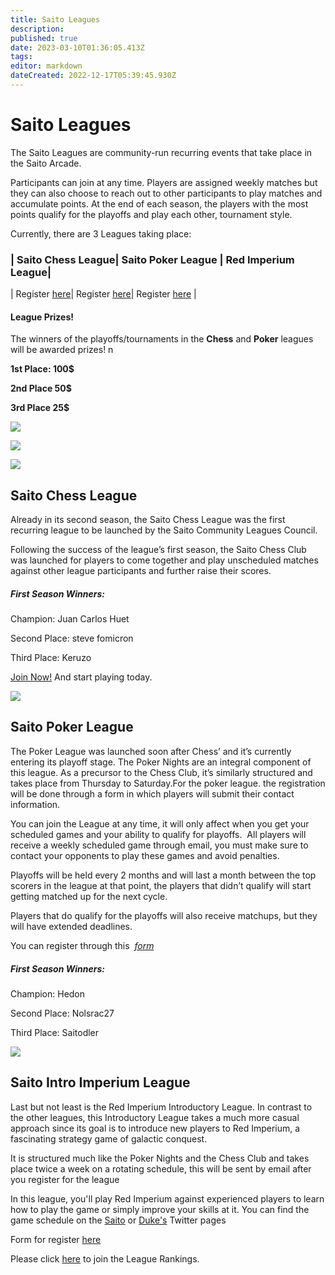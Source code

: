 ```yaml
---
title: Saito Leagues
description: 
published: true
date: 2023-03-10T01:36:05.413Z
tags: 
editor: markdown
dateCreated: 2022-12-17T05:39:45.930Z
---
```


# Saito Leagues

The Saito Leagues are community-run recurring events that take place in the Saito Arcade.

Participants can join at any time. Players are assigned weekly matches but they can also choose to reach out to other participants to play matches and accumulate points. At the end of each season, the players with the most points qualify for the playoffs and play each other, tournament style.

Currently, there are 3 Leagues taking place:

### | Saito Chess League| Saito Poker League | Red Imperium League|

| Register [here](https://docs.google.com/forms/d/e/1FAIpQLSdnLw7ucg3eT-LCONK03I0NJT5UYN1nfVo74diAHJAQu9fvDQ/viewform)| Register [here](https://docs.google.com/forms/d/e/1FAIpQLSeJmQ-nVC4gveACcLaBtNUsPO3AacrwbgtO1P1-ccUdrwg7dg/viewform)| Register [here](https://docs.google.com/forms/d/e/1FAIpQLSdJeMAccT3xDZYMl5CnXS3jzXJ3K-fEqshYEqRhmA92MAPF3Q/viewform) |

#### League Prizes!

The winners of the playoffs/tournaments in the **Chess** and **Poker** leagues will be awarded prizes! n

**1st Place: 100$**

**2nd Place 50$**

**3rd Place 25$**

![](/chess_prizes.png)

![](/poker_prizes.png)

![](/chess_club.jpg)

## Saito Chess League

Already in its second season, the Saito Chess League was the first recurring league to be launched by the Saito Community Leagues Council.

Following the success of the league’s first season, the Saito Chess Club was launched for players to come together and play unscheduled matches against other league participants and further raise their scores.

##### First Season Winners:

Champion: Juan Carlos Huet

Second Place: steve fomicron

Third Place: Keruzo

[Join Now!](https://docs.google.com/forms/d/e/1FAIpQLSdnLw7ucg3eT-LCONK03I0NJT5UYN1nfVo74diAHJAQu9fvDQ/viewform) And start playing today.

![](/poker_league_nights.jpg)

## Saito Poker League

The Poker League was launched soon after Chess’ and it’s currently entering its playoff stage. The Poker Nights are an integral component of this league. As a precursor to the Chess Club, it’s similarly structured and takes place from Thursday to Saturday.For the poker league. the registration will be done through a form in which players will submit their contact information. 

You can join the League at any time, it will only affect when you get your scheduled games and your ability to qualify for playoffs.  All players will receive a weekly scheduled game through email, you must make sure to contact your opponents to play these games and avoid penalties.

Playoffs will be held every 2 months and will last a month between the top scorers in the league at that point, the players that didn’t qualify will start getting matched up for the next cycle.

Players that do qualify for the playoffs will also receive matchups, but they will have extended deadlines.

You can register through this  [_form_](https://docs.google.com/forms/d/e/1FAIpQLSeJmQ-nVC4gveACcLaBtNUsPO3AacrwbgtO1P1-ccUdrwg7dg/viewform)

##### First Season Winners:

Champion: Hedon

Second Place: Nolsrac27

Third Place: Saitodler

![](/red_imperium_league.jpg)

## Saito Intro Imperium League

Last but not least is the Red Imperium Introductory League. In contrast to the other leagues, this Introductory League takes a much more casual approach since its goal is to introduce new players to Red Imperium, a fascinating strategy game of galactic conquest.

It is structured much like the Poker Nights and the Chess Club and takes place twice a week on a rotating schedule, this will be sent by email after you register for the league

In this league, you'll play Red Imperium against experienced players to learn how to play the game or simply improve your skills at it. You can find the game schedule on the [Saito](https://twitter.com/SaitoOfficial) or [Duke's](https://twitter.com/Bet_on_TheDuke) Twitter pages  

Form for register [here](https://docs.google.com/forms/d/e/1FAIpQLSdJeMAccT3xDZYMl5CnXS3jzXJ3K-fEqshYEqRhmA92MAPF3Q/viewform)

Please click [here](https://saito.io/league/?jid=26aabd8b4f864f73ab5ce7ce0b4b06415160be5433bba19a165bdba59a5172ed482e7219c9c1afe4d2345c67a34d9bacc08632f35c1be4073411a2a5d2544759) to join the League Rankings.